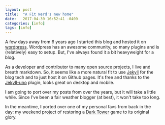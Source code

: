 ```yaml
---
layout: post
title:  "A Fit Nerd's new home"
date:   2017-04-30 16:52:41 -0400
categories: [info]
tags: [info]
---
```


A few days away from 6 years ago I started this blog and hosted it on
[wordpress](https://wordpress.org/). Wordpress has an awesome community, so many
plugins and is (relatively) easy to setup. But, I've always found it a bit
heavyweight for a blog.

As a developer and contributor to many open source projects, I live and breath
markdown. So, it seems like a more natural fit to use [Jekyll]() for the blog
tech and to just host it on Github pages. It's free and thanks to the
[Jekyll-uno](https://github.com/joshgerdes/jekyll-uno) plugin, looks great on
desktop and mobile.

I am going to port over my posts from over the years, but it will take a little
while. Since I've been a fair weather blogger (at best), it won't take too long.

In the meantime, I ported over one of my personal favs from back in the day:
my weekend project of restoring a [Dark Tower](/2011/10/16/weekend-project-fix-dark-tower/) game to its original glory.
